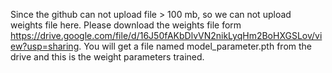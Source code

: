Since the github can not upload file > 100 mb, so we can not upload weights file here. Please download the weights file form https://drive.google.com/file/d/16J50fAKbDlvVN2nikLyqHm2BoHXGSLov/view?usp=sharing. You will get a file named model_parameter.pth from the drive and this is the weight parameters trained. 
